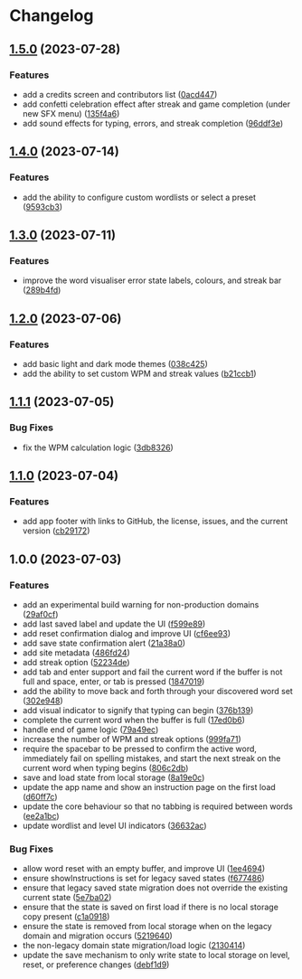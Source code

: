 # Changelog

## [1.5.0](https://github.com/r3oath/burst-type.pro/compare/v1.4.0...v1.5.0) (2023-07-28)


### Features

* add a credits screen and contributors list ([0acd447](https://github.com/r3oath/burst-type.pro/commit/0acd447300ef8af6c3a2e6287a836ed7e2d2ed21))
* add confetti celebration effect after streak and game completion (under new SFX menu) ([135f4a6](https://github.com/r3oath/burst-type.pro/commit/135f4a6236cb1be75c40d8347d1bdf5fc16564fc))
* add sound effects for typing, errors, and streak completion ([96ddf3e](https://github.com/r3oath/burst-type.pro/commit/96ddf3eac406bf4bc183cbf1b4a9b4ce32eed956))

## [1.4.0](https://github.com/r3oath/burst-type.pro/compare/v1.3.0...v1.4.0) (2023-07-14)


### Features

* add the ability to configure custom wordlists or select a preset ([9593cb3](https://github.com/r3oath/burst-type.pro/commit/9593cb34039b5470128ff25b7d9358c7301d88e4))

## [1.3.0](https://github.com/r3oath/burst-type.pro/compare/v1.2.0...v1.3.0) (2023-07-11)


### Features

* improve the word visualiser error state labels, colours, and streak bar ([289b4fd](https://github.com/r3oath/burst-type.pro/commit/289b4fd1a7c850074ea7fe406eb102c51fbc85f6))

## [1.2.0](https://github.com/r3oath/burst-type.pro/compare/v1.1.1...v1.2.0) (2023-07-06)


### Features

* add basic light and dark mode themes ([038c425](https://github.com/r3oath/burst-type.pro/commit/038c42529a68403e1b177986d0c24ed56164178d))
* add the ability to set custom WPM and streak values ([b21ccb1](https://github.com/r3oath/burst-type.pro/commit/b21ccb11a72d298d0331ddff82534f30c980206a))

## [1.1.1](https://github.com/r3oath/burst-type.pro/compare/v1.1.0...v1.1.1) (2023-07-05)


### Bug Fixes

* fix the WPM calculation logic ([3db8326](https://github.com/r3oath/burst-type.pro/commit/3db8326463e023acacf70d022967b207d0b4293c))

## [1.1.0](https://github.com/r3oath/burst-type.pro/compare/v1.0.0...v1.1.0) (2023-07-04)


### Features

* add app footer with links to GitHub, the license, issues, and the current version ([cb29172](https://github.com/r3oath/burst-type.pro/commit/cb291720ec11d508fa5862f2a406636a23fe7a91))

## 1.0.0 (2023-07-03)


### Features

* add an experimental build warning for non-production domains ([29af0cf](https://github.com/r3oath/burst-type.pro/commit/29af0cf711000893339550c179e9c4e6bba703fa))
* add last saved label and update the UI ([f599e89](https://github.com/r3oath/burst-type.pro/commit/f599e8987f6bfac5a1526b5aa2c48e86420dd2f9))
* add reset confirmation dialog and improve UI ([cf6ee93](https://github.com/r3oath/burst-type.pro/commit/cf6ee9328b39aa989bc290482da012a703bd34a8))
* add save state confirmation alert ([21a38a0](https://github.com/r3oath/burst-type.pro/commit/21a38a096f9000b449d5521220967bdb0baea436))
* add site metadata ([486fd24](https://github.com/r3oath/burst-type.pro/commit/486fd24cf46395012d7eea22d6762072d85a8f17))
* add streak option ([52234de](https://github.com/r3oath/burst-type.pro/commit/52234de580715e3415cc7014e25f132accf39563))
* add tab and enter support and fail the current word if the buffer is not full and space, enter, or tab is pressed ([1847019](https://github.com/r3oath/burst-type.pro/commit/18470194c3cec66249ed620413b8adce4fde902a))
* add the ability to move back and forth through your discovered word set ([302e948](https://github.com/r3oath/burst-type.pro/commit/302e94898a26525a241b5d974b61a662a257b59f))
* add visual indicator to signify that typing can begin ([376b139](https://github.com/r3oath/burst-type.pro/commit/376b1396378d4d7b7b183cebb03752d5ff7f6084))
* complete the current word when the buffer is full ([17ed0b6](https://github.com/r3oath/burst-type.pro/commit/17ed0b6a4f7aca610c6e4fea064137fd03ab92e6))
* handle end of game logic ([79a49ec](https://github.com/r3oath/burst-type.pro/commit/79a49ec541b6496524c988ad045c14ee69ddff87))
* increase the number of WPM and streak options ([999fa71](https://github.com/r3oath/burst-type.pro/commit/999fa716c1776148c057b7eb6e315447cfefa6b8))
* require the spacebar to be pressed to confirm the active word, immediately fail on spelling mistakes, and start the next streak on the current word when typing begins ([806c2db](https://github.com/r3oath/burst-type.pro/commit/806c2db23fcae20ef2653ea89a2cd3b11de0a155))
* save and load state from local storage ([8a19e0c](https://github.com/r3oath/burst-type.pro/commit/8a19e0c898035122371dcab706181fc15d99459d))
* update the app name and show an instruction page on the first load ([d60ff7c](https://github.com/r3oath/burst-type.pro/commit/d60ff7cf3e448745ccfb0403b27fbfadc456a496))
* update the core behaviour so that no tabbing is required between words ([ee2a1bc](https://github.com/r3oath/burst-type.pro/commit/ee2a1bce6c84e022a9c23e5b26ce00da6c96bf27))
* update wordlist and level UI indicators ([36632ac](https://github.com/r3oath/burst-type.pro/commit/36632acd8dd0b772f76e639657c0aabce0fead5e))


### Bug Fixes

* allow word reset with an empty buffer, and improve UI ([1ee4694](https://github.com/r3oath/burst-type.pro/commit/1ee469408311386b85c7fd5fbda9b350cfbd48c9))
* ensure showInstructions is set for legacy saved states ([f677486](https://github.com/r3oath/burst-type.pro/commit/f67748634004262e3721c7275472a38c5311bdc9))
* ensure that legacy saved state migration does not override the existing current state ([5e7ba02](https://github.com/r3oath/burst-type.pro/commit/5e7ba023f6551fde2887b6cb72770eb503901bf8))
* ensure that the state is saved on first load if there is no local storage copy present ([c1a0918](https://github.com/r3oath/burst-type.pro/commit/c1a0918dbc31223bfbf43ab757b3414825d6c4a1))
* ensure the state is removed from local storage when on the legacy domain and migration occurs ([5219640](https://github.com/r3oath/burst-type.pro/commit/52196407f836a5f0603775ae68a8e071ef9f2398))
* the non-legacy domain state migration/load logic ([2130414](https://github.com/r3oath/burst-type.pro/commit/2130414d3dfb8f7f598424045e2a0077bc9b8adc))
* update the save mechanism to only write state to local storage on level, reset, or preference changes ([debf1d9](https://github.com/r3oath/burst-type.pro/commit/debf1d966cba096e6472a1fc7bc228d50a38e035))
